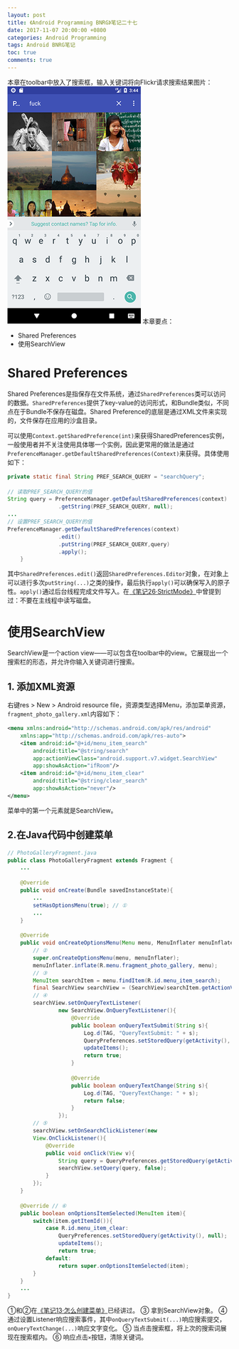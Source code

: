 ```yaml
---
layout: post
title: 《Android Programming BNRG》笔记二十七
date: 2017-11-07 20:00:00 +0800
categories: Android Programming
tags: Android BNRG笔记
toc: true
comments: true
---
```

本章在toolbar中放入了搜索框，输入关键词将向Flickr请求搜索结果图片：
![](1107AndroidProgrammingBNRG27/img01.png)
本章要点：
- Shared Preferences
- 使用SearchView
<!-- more -->

# Shared Preferences
Shared Preferences是指保存在文件系统，通过`SharedPreferences`类可以访问的数据。`SharedPreferences`提供了key-value的访问形式，和Bundle类似，不同点在于Bundle不保存在磁盘。Shared Preference的底层是通过XML文件来实现的，文件保存在应用的沙盒目录。

可以使用`Context.getSharedPreference(int)`来获得SharedPreferences实例，一般使用者并不关注使用具体哪一个实例，因此更常用的做法是通过`PreferenceManager.getDefaultSharedPreferences(Context)`来获得。具体使用如下：
``` java
private static final String PREF_SEARCH_QUERY = "searchQuery";

// 读取PREF_SEARCH_QUERY的值
String query = PreferenceManager.getDefaultSharedPreferences(context)
                .getString(PREF_SEARCH_QUERY, null);
...
// 设置PREF_SEARCH_QUERY的值
PreferenceManager.getDefaultSharedPreferences(context)
                .edit()
                .putString(PREF_SEARCH_QUERY,query)
                .apply();
    }
```
其中`SharedPreferences.edit()`返回`SharedPreferences.Editor`对象，在对象上可以进行多次`putString(...)`之类的操作，最后执行`apply()`可以确保写入的原子性。`apply()`通过后台线程完成文件写入。在[《笔记26·StrictMode》](/2017/11/06/2017/1106AndroidProgrammingBNRG26/#StrictMode)中曾提到过：不要在主线程中读写磁盘。

# 使用SearchView
SearchView是一个action view——可以包含在toolbar中的view。它展现出一个搜索栏的形态，并允许你输入关键词进行搜索。

## 1. 添加XML资源
右键res > New > Android resource file，资源类型选择Menu，添加菜单资源，`fragment_photo_gallery.xml`内容如下：
``` xml
<menu xmlns:android="http://schemas.android.com/apk/res/android"
    xmlns:app="http://schemas.android.com/apk/res-auto">
    <item android:id="@+id/menu_item_search"
        android:title="@string/search"
        app:actionViewClass="android.support.v7.widget.SearchView"
        app:showAsAction="ifRoom"/>
    <item android:id="@+id/menu_item_clear"
        android:title="@string/clear_search"
        app:showAsAction="never"/>
</menu>
```
菜单中的第一个元素就是SearchView。

## 2.在Java代码中创建菜单
``` java
// PhotoGalleryFragment.java
public class PhotoGalleryFragment extends Fragment {
    ...
    
    @Override
    public void onCreate(Bundle savedInstanceState){
        ...
        setHasOptionsMenu(true); // ①
        ...
    }

    @Override
    public void onCreateOptionsMenu(Menu menu, MenuInflater menuInflater){
        // ②
        super.onCreateOptionsMenu(menu, menuInflater);
        menuInflater.inflate(R.menu.fragment_photo_gallery, menu);
        // ③
        MenuItem searchItem = menu.findItem(R.id.menu_item_search);
        final SearchView searchView = (SearchView)searchItem.getActionView();
        // ④
        searchView.setOnQueryTextListener(
                new SearchView.OnQueryTextListener(){
                    @Override
                    public boolean onQueryTextSubmit(String s){
                        Log.d(TAG, "QueryTextSubmit: " + s);
                        QueryPreferences.setStoredQuery(getActivity(), s);
                        updateItems();
                        return true;
                    }

                    @Override
                    public boolean onQueryTextChange(String s){
                        Log.d(TAG, "QueryTextChange: " + s);
                        return false;
                    }
                });
        // ⑤
        searchView.setOnSearchClickListener(new
        View.OnClickListener(){
            @Override
            public void onClick(View v){
                String query = QueryPreferences.getStoredQuery(getActivity());
                searchView.setQuery(query, false);
            }
        });
    }

    @Override // ⑥
    public boolean onOptionsItemSelected(MenuItem item){
        switch(item.getItemId()){
            case R.id.menu_item_clear:
                QueryPreferences.setStoredQuery(getActivity(), null);
                updateItems();
                return true;
            default:
                return super.onOptionsItemSelected(item);
        }
    }
    ...
}
```
①和②在[《笔记13·怎么创建菜单》](http://localhost:4000/2017/10/24/2017/1024AndroidProgrammingBNRG13/#怎么创建菜单)已经讲过。
③ 拿到SearchView对象。
④ 通过设置Listener响应搜索事件，其中`onQueryTextSubmit(...)`响应搜索提交，`onQueryTextChange(...)`响应文字变化。
⑤ 当点击搜索框，将上次的搜索词展现在搜索框内。
⑥ 响应点击`×`按钮，清除关键词。